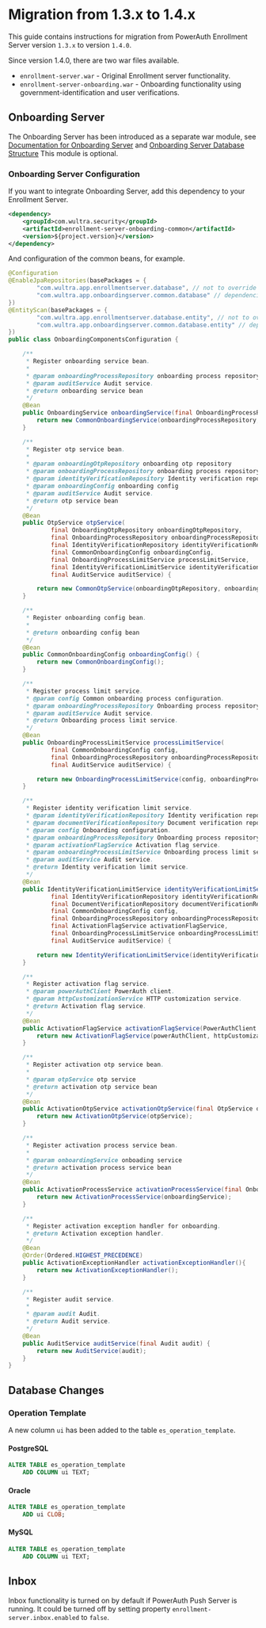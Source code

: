 # Migration from 1.3.x to 1.4.x

This guide contains instructions for migration from PowerAuth Enrollment Server version `1.3.x` to version `1.4.0`.

Since version 1.4.0, there are two war files available.

- `enrollment-server.war` - Original Enrollment server functionality.
- `enrollment-server-onboarding.war` - Onboarding functionality using government-identification and user verifications.

## Onboarding Server

The Onboarding Server has been introduced as a separate war module, see [Documentation for Onboarding Server](./onboarding/Home.md)
and [Onboarding Server Database Structure](./onboarding/Database-Structure.md)
This module is optional. 

### Onboarding Server Configuration

If you want to integrate Onboarding Server, add this dependency to your Enrollment Server.

```xml
<dependency>
    <groupId>com.wultra.security</groupId>
    <artifactId>enrollment-server-onboarding-common</artifactId>
    <version>${project.version}</version>
</dependency>
```

And configuration of the common beans, for example.

```java
@Configuration
@EnableJpaRepositories(basePackages = {
        "com.wultra.app.enrollmentserver.database", // not to override component scan for enrollment-server
        "com.wultra.app.onboardingserver.common.database" // dependencies from enrollment-server-onboarding common
})
@EntityScan(basePackages = {
        "com.wultra.app.enrollmentserver.database.entity", // not to override component scan for enrollment-server
        "com.wultra.app.onboardingserver.common.database.entity" // dependencies from enrollment-server-onboarding common
})
public class OnboardingComponentsConfiguration {

    /**
     * Register onboarding service bean.
     *
     * @param onboardingProcessRepository onboarding process repository
     * @param auditService Audit service.
     * @return onboarding service bean
     */
    @Bean
    public OnboardingService onboardingService(final OnboardingProcessRepository onboardingProcessRepository, final AuditService auditService) {
        return new CommonOnboardingService(onboardingProcessRepository, auditService);
    }

    /**
     * Register otp service bean.
     *
     * @param onboardingOtpRepository onboarding otp repository
     * @param onboardingProcessRepository onboarding process repository
     * @param identityVerificationRepository Identity verification repository.
     * @param onboardingConfig onboarding config
     * @param auditService Audit service.
     * @return otp service bean
     */
    @Bean
    public OtpService otpService(
            final OnboardingOtpRepository onboardingOtpRepository,
            final OnboardingProcessRepository onboardingProcessRepository,
            final IdentityVerificationRepository identityVerificationRepository,
            final CommonOnboardingConfig onboardingConfig,
            final OnboardingProcessLimitService processLimitService,
            final IdentityVerificationLimitService identityVerificationLimitService,
            final AuditService auditService) {

        return new CommonOtpService(onboardingOtpRepository, onboardingProcessRepository, identityVerificationRepository, onboardingConfig, processLimitService, identityVerificationLimitService, auditService);
    }

    /**
     * Register onboarding config bean.
     *
     * @return onboarding config bean
     */
    @Bean
    public CommonOnboardingConfig onboardingConfig() {
        return new CommonOnboardingConfig();
    }

    /**
     * Register process limit service.
     * @param config Common onboarding process configuration.
     * @param onboardingProcessRepository Onboarding process repository.
     * @param auditService Audit service.
     * @return Onboarding process limit service.
     */
    @Bean
    public OnboardingProcessLimitService processLimitService(
            final CommonOnboardingConfig config,
            final OnboardingProcessRepository onboardingProcessRepository,
            final AuditService auditService) {

        return new OnboardingProcessLimitService(config, onboardingProcessRepository, auditService);
    }

    /**
     * Register identity verification limit service.
     * @param identityVerificationRepository Identity verification repository.
     * @param documentVerificationRepository Document verification repository.
     * @param config Onboarding configuration.
     * @param onboardingProcessRepository Onboarding process repository.
     * @param activationFlagService Activation flag service.
     * @param onboardingProcessLimitService Onboarding process limit service.
     * @param auditService Audit service.
     * @return Identity verification limit service.
     */
    @Bean
    public IdentityVerificationLimitService identityVerificationLimitService(
            final IdentityVerificationRepository identityVerificationRepository,
            final DocumentVerificationRepository documentVerificationRepository,
            final CommonOnboardingConfig config,
            final OnboardingProcessRepository onboardingProcessRepository,
            final ActivationFlagService activationFlagService,
            final OnboardingProcessLimitService onboardingProcessLimitService,
            final AuditService auditService) {

        return new IdentityVerificationLimitService(identityVerificationRepository, documentVerificationRepository, config, onboardingProcessRepository, activationFlagService, onboardingProcessLimitService, auditService);
    }

    /**
     * Register activation flag service.
     * @param powerAuthClient PowerAuth client.
     * @param httpCustomizationService HTTP customization service.
     * @return Activation flag service.
     */
    @Bean
    public ActivationFlagService activationFlagService(PowerAuthClient powerAuthClient, HttpCustomizationService httpCustomizationService) {
        return new ActivationFlagService(powerAuthClient, httpCustomizationService);
    }

    /**
     * Register activation otp service bean.
     *
     * @param otpService otp service
     * @return activation otp service bean
     */
    @Bean
    public ActivationOtpService activationOtpService(final OtpService otpService) {
        return new ActivationOtpService(otpService);
    }

    /**
     * Register activation process service bean.
     *
     * @param onboardingService onboading service
     * @return activation process service bean
     */
    @Bean
    public ActivationProcessService activationProcessService(final OnboardingService onboardingService) {
        return new ActivationProcessService(onboardingService);
    }

    /**
     * Register activation exception handler for onboarding.
     * @return Activation exception handler.
     */
    @Bean
    @Order(Ordered.HIGHEST_PRECEDENCE)
    public ActivationExceptionHandler activationExceptionHandler(){
        return new ActivationExceptionHandler();
    }

    /**
     * Register audit service.
     *
     * @param audit Audit.
     * @return Audit service.
     */
    @Bean
    public AuditService auditService(final Audit audit) {
        return new AuditService(audit);
    }
}
```

## Database Changes

### Operation Template

A new column `ui` has been added to the table `es_operation_template`.

#### PostgreSQL

```sql
ALTER TABLE es_operation_template
    ADD COLUMN ui TEXT;
```

#### Oracle

```sql
ALTER TABLE es_operation_template
    ADD ui CLOB;
```

#### MySQL

```sql
ALTER TABLE es_operation_template
    ADD COLUMN ui TEXT;
```

## Inbox

Inbox functionality is turned on by default if PowerAuth Push Server is running.
It could be turned off by setting property `enrollment-server.inbox.enabled` to `false`.
